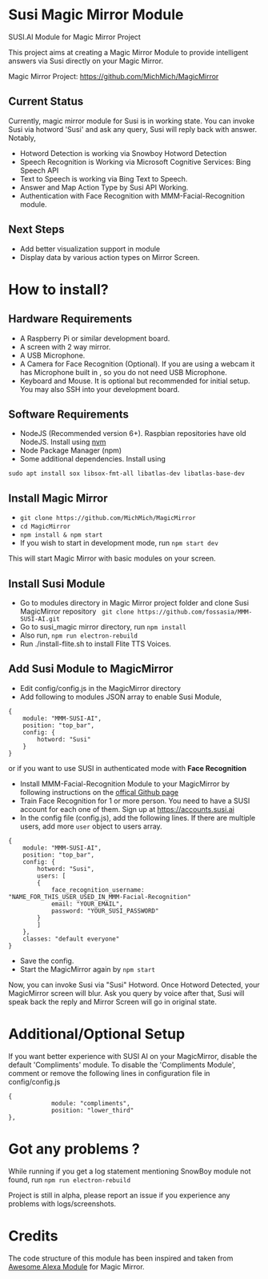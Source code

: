 # Susi Magic Mirror Module

SUSI.AI Module for Magic Mirror Project

This project aims at creating a Magic Mirror Module to provide intelligent answers via Susi directly on your Magic Mirror.

Magic Mirror Project: https://github.com/MichMich/MagicMirror

## Current Status

Currently, magic mirror module for Susi is in working state. You can invoke Susi via hotword 'Susi' and ask any query,
Susi will reply back with answer. Notably,

- Hotword Detection is working via Snowboy Hotword Detection
- Speech Recognition is Working via Microsoft Cognitive Services: Bing Speech API
- Text to Speech is working via Bing Text to Speech.
- Answer and Map Action Type by Susi API Working.
- Authentication with Face Recognition with MMM-Facial-Recognition module.

## Next Steps

- Add better visualization support in module
- Display data by various action types on Mirror Screen.

# How to install?

## Hardware Requirements
- A Raspberry Pi or similar development board.
- A screen with 2 way mirror.
- A USB Microphone.
- A Camera for Face Recognition (Optional). If you are using a webcam it has Microphone 
built in , so you do not need USB Microphone.
- Keyboard and Mouse. It is optional but recommended for initial setup.
You may also SSH into your development board.

## Software Requirements
- NodeJS (Recommended version 6+). Raspbian repositories have old NodeJS. Install using [nvm](https://github.com/creationix/nvm) 
- Node Package Manager (npm)
- Some additional dependencies. Install using
```
sudo apt install sox libsox-fmt-all libatlas-dev libatlas-base-dev
```

## Install Magic Mirror
- ```git clone https://github.com/MichMich/MagicMirror ```
- ```cd MagicMirror```
- ```npm install & npm start```
- If you wish to start in development mode, run ```npm start dev```

This will start Magic Mirror with basic modules on your screen.

## Install Susi Module
- Go to modules directory in Magic Mirror project folder and clone Susi MagicMirror repository
``` git clone https://github.com/fossasia/MMM-SUSI-AI.git```
- Go to susi_magic mirror directory, run ```npm install```
- Also run, ```npm run electron-rebuild```
- Run ./install-flite.sh to install Flite TTS Voices.

## Add Susi Module to MagicMirror
- Edit config/config.js in the MagicMirror directory
- Add following to modules JSON array to enable Susi Module,
```
{
	module: "MMM-SUSI-AI",
	position: "top_bar",
	config: {
	    hotword: "Susi"
	}
}
```

or if you want to use SUSI in authenticated mode with **Face Recognition**

- Install MMM-Facial-Recognition Module to your MagicMirror by following instructions on the
[offical Github page](https://github.com/paviro/MMM-Facial-Recognition)
- Train Face Recognition for 1 or more person. You need to have a SUSI account for each one of them.
Sign up at https://accounts.susi.ai
- In the config file (config.js), add the following lines. If there are multiple users, add more ```user``` object to
users array.

```
{
	module: "MMM-SUSI-AI",
	position: "top_bar",
	config: {
	    hotword: "Susi",
	    users: [
	    {
	        face_recognition_username: "NAME_FOR_THIS_USER_USED_IN_MMM-Facial-Recognition"
	        email: "YOUR_EMAIL",
	        password: "YOUR_SUSI_PASSWORD"
	    }
	    ]
	},
	classes: "default everyone"
}
```
- Save the config.
- Start the MagicMirror again by ```npm start```

Now, you can invoke Susi via "Susi" Hotword. Once Hotword Detected, your MagicMirror screen will blur.
Ask you query by voice after that, Susi will speak back the reply and Mirror Screen will go in original state.

# Additional/Optional Setup

If you want better experience with SUSI AI on your MagicMirror, disable the default 'Compliments' module.
To disable the 'Compliments Module', comment or remove the following lines in configuration file in config/config.js

```
{
			module: "compliments",
			position: "lower_third"
},
```


# Got any problems ?

While running if you get a log statement mentioning SnowBoy module not found, run
```npm run electron-rebuild```

Project is still in alpha, please report an issue if you experience any problems with logs/screenshots.



# Credits

The code structure of this module has been inspired and taken from [Awesome Alexa Module](https://github.com/dolanmiu/MMM-awesome-alexa) for Magic Mirror.


